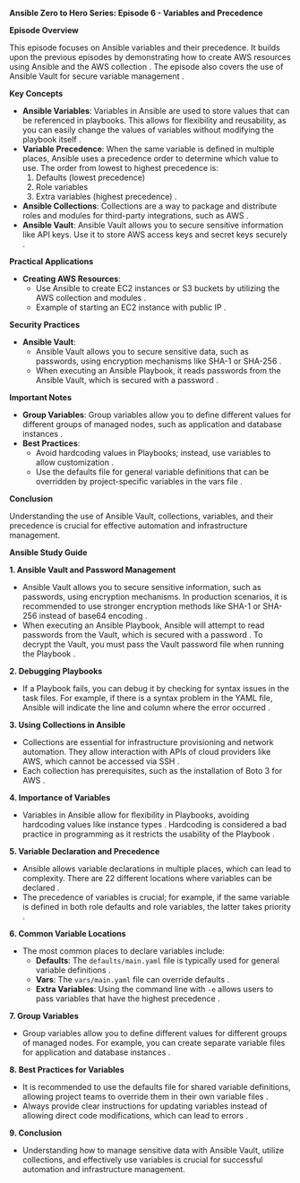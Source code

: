 **Ansible Zero to Hero Series: Episode 6 - Variables and Precedence**

**Episode Overview**

This episode focuses on Ansible variables and their precedence. It builds upon the previous episodes by demonstrating how to create AWS resources using Ansible and the AWS collection . The episode also covers the use of Ansible Vault for secure variable management .

**Key Concepts**

* **Ansible Variables**: Variables in Ansible are used to store values that can be referenced in playbooks. This allows for flexibility and reusability, as you can easily change the values of variables without modifying the playbook itself .
* **Variable Precedence**: When the same variable is defined in multiple places, Ansible uses a precedence order to determine which value to use. The order from lowest to highest precedence is:
    1. Defaults (lowest precedence)
    2. Role variables
    3. Extra variables (highest precedence) .
* **Ansible Collections**: Collections are a way to package and distribute roles and modules for third-party integrations, such as AWS .
* **Ansible Vault**: Ansible Vault allows you to secure sensitive information like API keys. Use it to store AWS access keys and secret keys securely .

**Practical Applications**

* **Creating AWS Resources**: 
    - Use Ansible to create EC2 instances or S3 buckets by utilizing the AWS collection and modules .
    - Example of starting an EC2 instance with public IP .

**Security Practices**

* **Ansible Vault**: 
    - Ansible Vault allows you to secure sensitive data, such as passwords, using encryption mechanisms like SHA-1 or SHA-256 .
    - When executing an Ansible Playbook, it reads passwords from the Ansible Vault, which is secured with a password .

**Important Notes**

* **Group Variables**: Group variables allow you to define different values for different groups of managed nodes, such as application and database instances .
* **Best Practices**:
    - Avoid hardcoding values in Playbooks; instead, use variables to allow customization .
    - Use the defaults file for general variable definitions that can be overridden by project-specific variables in the vars file .

**Conclusion**

Understanding the use of Ansible Vault, collections, variables, and their precedence is crucial for effective automation and infrastructure management.



**Ansible Study Guide**

**1. Ansible Vault and Password Management**
- Ansible Vault allows you to secure sensitive information, such as passwords, using encryption mechanisms. In production scenarios, it is recommended to use stronger encryption methods like SHA-1 or SHA-256 instead of base64 encoding .
- When executing an Ansible Playbook, Ansible will attempt to read passwords from the Vault, which is secured with a password . To decrypt the Vault, you must pass the Vault password file when running the Playbook .

**2. Debugging Playbooks**
- If a Playbook fails, you can debug it by checking for syntax issues in the task files. For example, if there is a syntax problem in the YAML file, Ansible will indicate the line and column where the error occurred .

**3. Using Collections in Ansible**
- Collections are essential for infrastructure provisioning and network automation. They allow interaction with APIs of cloud providers like AWS, which cannot be accessed via SSH .
- Each collection has prerequisites, such as the installation of Boto 3 for AWS .

**4. Importance of Variables**
- Variables in Ansible allow for flexibility in Playbooks, avoiding hardcoding values like instance types . Hardcoding is considered a bad practice in programming as it restricts the usability of the Playbook .

**5. Variable Declaration and Precedence**
- Ansible allows variable declarations in multiple places, which can lead to complexity. There are 22 different locations where variables can be declared .
- The precedence of variables is crucial; for example, if the same variable is defined in both role defaults and role variables, the latter takes priority .

**6. Common Variable Locations**
- The most common places to declare variables include:
  - **Defaults**: The `defaults/main.yaml` file is typically used for general variable definitions .
  - **Vars**: The `vars/main.yaml` file can override defaults .
  - **Extra Variables**: Using the command line with `-e` allows users to pass variables that have the highest precedence .

**7. Group Variables**
- Group variables allow you to define different values for different groups of managed nodes. For example, you can create separate variable files for application and database instances .

**8. Best Practices for Variables**
- It is recommended to use the defaults file for shared variable definitions, allowing project teams to override them in their own variable files .
- Always provide clear instructions for updating variables instead of allowing direct code modifications, which can lead to errors .

**9. Conclusion**
- Understanding how to manage sensitive data with Ansible Vault, utilize collections, and effectively use variables is crucial for successful automation and infrastructure management.